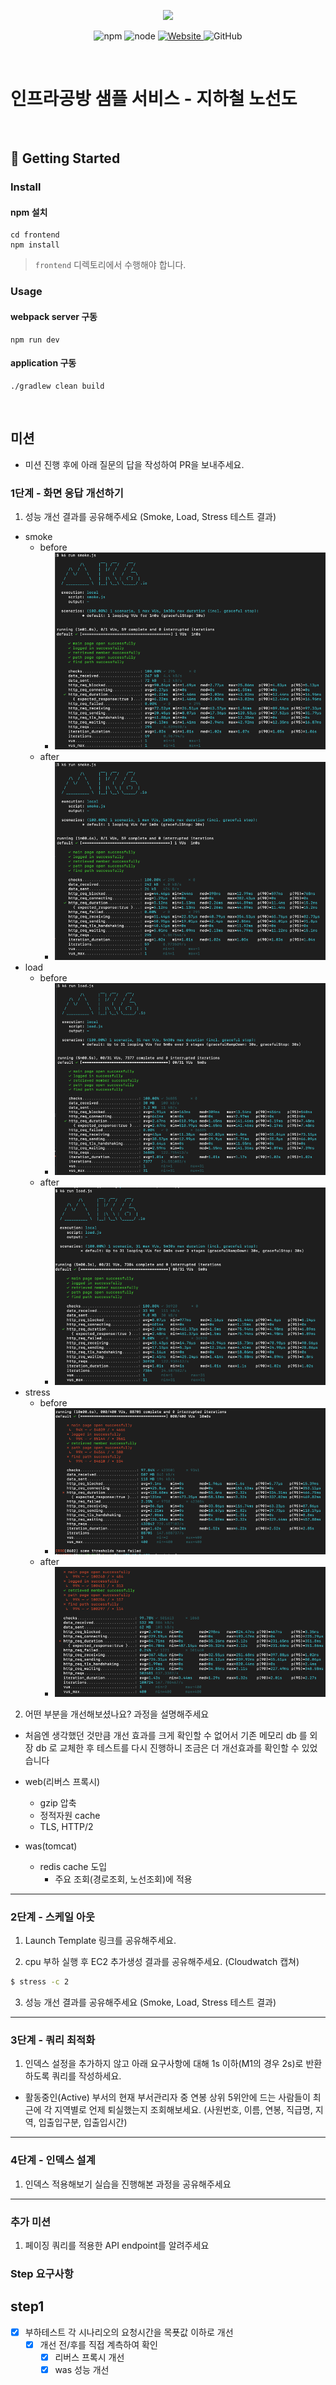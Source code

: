 <p align="center">
    <img width="200px;" src="https://raw.githubusercontent.com/woowacourse/atdd-subway-admin-frontend/master/images/main_logo.png"/>
</p>
<p align="center">
  <img alt="npm" src="https://img.shields.io/badge/npm-%3E%3D%205.5.0-blue">
  <img alt="node" src="https://img.shields.io/badge/node-%3E%3D%209.3.0-blue">
  <a href="https://edu.nextstep.camp/c/R89PYi5H" alt="nextstep atdd">
    <img alt="Website" src="https://img.shields.io/website?url=https%3A%2F%2Fedu.nextstep.camp%2Fc%2FR89PYi5H">
  </a>
  <img alt="GitHub" src="https://img.shields.io/github/license/next-step/atdd-subway-service">
</p>

<br>

# 인프라공방 샘플 서비스 - 지하철 노선도

<br>

## 🚀 Getting Started

### Install

#### npm 설치

```
cd frontend
npm install
```

> `frontend` 디렉토리에서 수행해야 합니다.

### Usage

#### webpack server 구동

```
npm run dev
```

#### application 구동

```
./gradlew clean build
```

<br>

## 미션

* 미션 진행 후에 아래 질문의 답을 작성하여 PR을 보내주세요.

### 1단계 - 화면 응답 개선하기

1. 성능 개선 결과를 공유해주세요 (Smoke, Load, Stress 테스트 결과)

- smoke
    - before
        - <img src="./docs/before/smoke.png">
    - after
        - <img src="./docs/after/smoke.png">
- load
    - before
        - <img src="docs/before/load.png">
    - after
        - <img src="./docs/after/load.png">
- stress
    - before
        - <img src="./docs/before/stress.png">
    - after
        - <img src="./docs/after/stress.png">

2. 어떤 부분을 개선해보셨나요? 과정을 설명해주세요

- 처음엔 생각했던 것만큼 개선 효과를 크게 확인할 수 없어서 기존 메모리 db 를 외장 db 로 교체한 후 테스트를 다시 진행하니 조금은 더 개선효과를 확인할 수 있었습니다

- web(리버스 프록시)
    - gzip 압축
    - 정적자원 cache
    - TLS, HTTP/2
- was(tomcat)
    - redis cache 도입
        - 주요 조회(경로조회, 노선조회)에 적용

---

### 2단계 - 스케일 아웃

1. Launch Template 링크를 공유해주세요.

2. cpu 부하 실행 후 EC2 추가생성 결과를 공유해주세요. (Cloudwatch 캡쳐)

```sh
$ stress -c 2
```

3. 성능 개선 결과를 공유해주세요 (Smoke, Load, Stress 테스트 결과)

---

### 3단계 - 쿼리 최적화

1. 인덱스 설정을 추가하지 않고 아래 요구사항에 대해 1s 이하(M1의 경우 2s)로 반환하도록 쿼리를 작성하세요.

- 활동중인(Active) 부서의 현재 부서관리자 중 연봉 상위 5위안에 드는 사람들이 최근에 각 지역별로 언제 퇴실했는지 조회해보세요. (사원번호, 이름, 연봉, 직급명, 지역, 입출입구분, 입출입시간)

---

### 4단계 - 인덱스 설계

1. 인덱스 적용해보기 실습을 진행해본 과정을 공유해주세요

---

### 추가 미션

1. 페이징 쿼리를 적용한 API endpoint를 알려주세요

### Step 요구사항

## step1

-[x] 부하테스트 각 시나리오의 요청시간을 목푯값 이하로 개선
    -[x] 개선 전/후를 직접 계측하여 확인
        -[x] 리버스 프록시 개선
        -[x] was 성능 개선
